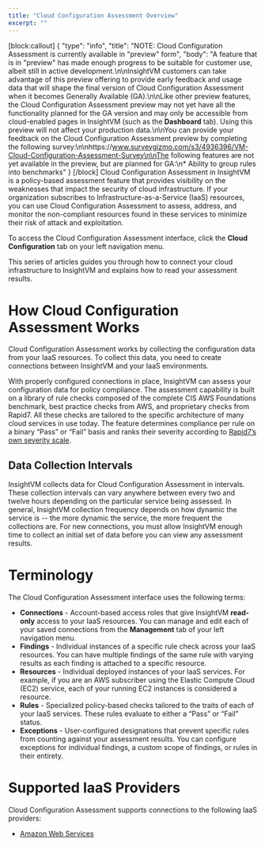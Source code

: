 ```yaml
---
title: "Cloud Configuration Assessment Overview"
excerpt: ""
---
```

[block:callout]
{
  "type": "info",
  "title": "NOTE: Cloud Configuration Assessment is currently available in \"preview\" form",
  "body": "A feature that is in \"preview\" has made enough progress to be suitable for customer use, albeit still in active development.\n\nInsightVM customers can take advantage of this preview offering to provide early feedback and usage data that will shape the final version of Cloud Configuration Assessment when it becomes Generally Available (GA).\n\nLike other preview features, the Cloud Configuration Assessment preview may not yet have all the functionality planned for the GA version and may only be accessible from cloud-enabled pages in InsightVM (such as the **Dashboard** tab).  Using this preview will not affect your production data.\n\nYou can provide your feedback on the Cloud Configuration Assessment preview by completing the following survey:\n\nhttps://www.surveygizmo.com/s3/4936396/VM-Cloud-Configuration-Assessment-Survey\n\nThe following features are not yet available in the preview, but are planned for GA:\n* Ability to group rules into benchmarks"
}
[/block]
Cloud Configuration Assessment in InsightVM is a policy-based assessment feature that provides visibility on the weaknesses that impact the security of cloud infrastructure.  If your organization subscribes to Infrastructure-as-a-Service (IaaS) resources, you can use Cloud Configuration Assessment to assess, address, and monitor the non-compliant resources found in these services to minimize their risk of attack and exploitation.

To access the Cloud Configuration Assessment interface, click the **Cloud Configuration** tab on your left navigation menu.

This series of articles guides you through how to connect your cloud infrastructure to InsightVM and explains how to read your assessment results.

# How Cloud Configuration Assessment Works

Cloud Configuration Assessment works by collecting the configuration data from your IaaS resources.  To collect this data, you need to create connections between InsightVM and your IaaS environments.

With properly configured connections in place, InsightVM can assess your configuration data for policy compliance. The assessment capability is built on a library of rule checks composed of the complete CIS AWS Foundations benchmark, best practice checks from AWS, and proprietary checks from Rapid7.  All these checks are tailored to the specific architecture of many cloud services in use today.  The feature determines compliance per rule on a binary “Pass” or “Fail” basis and ranks their severity according to [Rapid7’s own severity scale](doc:cloud-configuration-assessment-interface-guide#section-severity-scale).

## Data Collection Intervals

InsightVM collects data for Cloud Configuration Assessment in intervals.  These collection intervals can vary anywhere between every two and twelve hours depending on the particular service being assessed. In general, InsightVM collection frequency depends on how dynamic the service is -- the more dynamic the service, the more frequent the collections are. For new connections, you must allow InsightVM enough time to collect an initial set of data before you can view any assessment results.

# Terminology

The Cloud Configuration Assessment interface uses the following terms:

* **Connections** - Account-based access roles that give InsightVM **read-only** access to your IaaS resources.  You can manage and edit each of your saved connections from the **Management** tab of your left navigation menu.
* **Findings** -  Individual instances of a specific rule check across your IaaS resources.  You can have multiple findings of the same rule with varying results as each finding is attached to a specific resource.
* **Resources** - Individual deployed instances of your IaaS services.  For example, if you are an AWS subscriber using the Elastic Compute Cloud (EC2) service, each of your running EC2 instances is considered a resource.
* **Rules** - Specialized policy-based checks tailored to the traits of each of your IaaS services.  These rules evaluate to either a “Pass” or “Fail” status.
* **Exceptions** - User-configured designations that prevent specific rules from counting against your assessment results.  You can configure exceptions for individual findings, a custom scope of findings, or rules in their entirety.

# Supported IaaS Providers

Cloud Configuration Assessment supports connections to the following IaaS providers:

* [Amazon Web Services](doc:aws-connect-to-cloud-configuration-assessment)